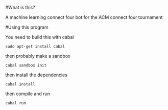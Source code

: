 #What is this?

A machine learning connect four bot for the ACM connect four tournament


#Using this program

You need to build this with cabal

```
sudo apt-get install cabal
```

then probably make a sandbox

```
cabal sandbox init
```

then install the dependencies

```
cabal install
```

then compile and run

```
cabal run
```
